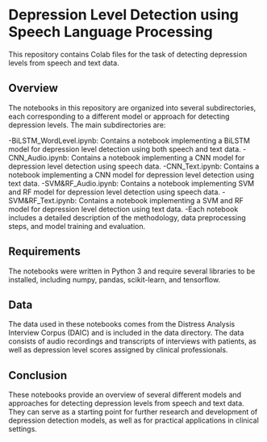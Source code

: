 # Depression Level Detection using Speech Language Processing
This repository contains Colab files for the task of detecting depression levels from speech and text data.

## Overview
The notebooks in this repository are organized into several subdirectories, each corresponding to a different model or approach for detecting depression levels. The main subdirectories are:

-BiLSTM_WordLevel.ipynb: Contains a notebook implementing a BiLSTM model for depression level detection using both speech and text data.
-CNN_Audio.ipynb: Contains a notebook implementing a CNN model for depression level detection using speech data.
-CNN_Text.ipynb: Contains a notebook implementing a CNN model for depression level detection using text data.
-SVM&RF_Audio.ipynb: Contains a notebook implementing SVM and RF model for depression level detection using speech data.
-SVM&RF_Text.ipynb: Contains a notebook implementing a SVM and RF model for depression level detection using text data.
-Each notebook includes a detailed description of the methodology, data preprocessing steps, and model training and evaluation.

## Requirements
The notebooks were written in Python 3 and require several libraries to be installed, including numpy, pandas, scikit-learn, and tensorflow.

## Data
The data used in these notebooks comes from the Distress Analysis Interview Corpus (DAIC) and is included in the data directory. The data consists of audio recordings and transcripts of interviews with patients, as well as depression level scores assigned by clinical professionals.

## Conclusion
These notebooks provide an overview of several different models and approaches for detecting depression levels from speech and text data. They can serve as a starting point for further research and development of depression detection models, as well as for practical applications in clinical settings.
